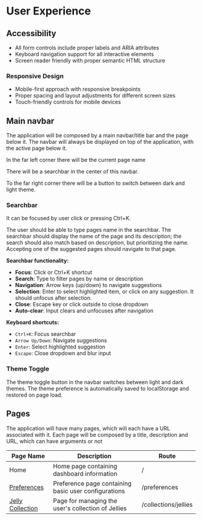 # User Experience

## Accessibility

- All form controls include proper labels and ARIA attributes
- Keyboard navigation support for all interactive elements
- Screen reader friendly with proper semantic HTML structure

### Responsive Design

- Mobile-first approach with responsive breakpoints
- Proper spacing and layout adjustments for different screen sizes
- Touch-friendly controls for mobile devices

## Main navbar

The application will be composed by a main navbar/title bar and the page below it. The navbar will always be displayed on top of the application, with the active page below it.

In the far left corner there will be the current page name

There will be a searchbar in the center of this navbar.

To the far right corner there will be a button to switch between dark and light theme.

### Searchbar

It can be focused by user click or pressing Ctrl+K. 

The user should be able to type pages name in the searchbar. The searchbar should display the name of the page and its description; the search should also match based on description, but prioritizing the name. Accepting one of the suggested pages should navigate to that page.

**Searchbar functionality:**
- **Focus**: Click or Ctrl+K shortcut
- **Search**: Type to filter pages by name or description
- **Navigation**: Arrow keys (up/down) to navigate suggestions
- **Selection**: Enter to select highlighted item, or click on any suggestion. It should unfocus after selection.
- **Close**: Escape key or click outside to close dropdown
- **Auto-clear**: Input clears and unfocuses after navigation

**Keyboard shortcuts:**
- `Ctrl+K`: Focus searchbar
- `Arrow Up/Down`: Navigate suggestions
- `Enter`: Select highlighted suggestion
- `Escape`: Close dropdown and blur input

### Theme Toggle

The theme toggle button in the navbar switches between light and dark themes. The theme preference is automatically saved to localStorage and restored on page load.

## Pages

The application will have many pages, which will each have a URL associated with it. Each page will be composed by a title, description and URL, which can have arguments or not

|Page Name|Description|Route|
|---|---|---|
|Home|Home page containing dashboard information|/|
|[Preferences](pages/preferences.md)|Preference page containing basic user configurations|/preferences|
|[Jelly Collection](pages/jelly-collection.md)|Page for managing the user's collection of Jellies|/collections/jellies|
